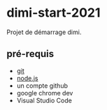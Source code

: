 # dimi-start-2021
Projet de démarrage dimi.

## pré-requis
- [git](https://nodejs.org)
- [node.js](https://nodejs.org)
- un compte github
- google chrome dev
- Visual Studio Code
